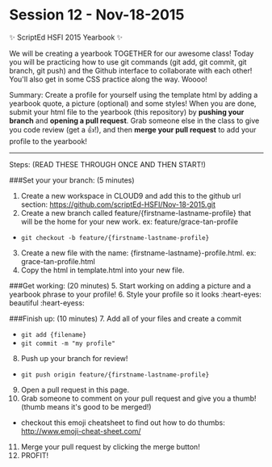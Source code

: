 # Session 12 - Nov-18-2015

:sparkles: ScriptEd HSFI 2015 Yearbook :sparkles:

We will be creating a yearbook TOGETHER for our awesome class! Today you will be practicing how to use git commands (git add, git commit, git branch, git push) and the Github interface to collaborate with each other! You'll also get in some CSS practice along the way. Woooo!

Summary: 
Create a profile for yourself using the template html by adding a yearbook quote, a picture (optional) and some styles! When you are done, submit your html file to the yearbook (this repository) by **pushing your branch** and **opening a pull request**. Grab someone else in the class to give you code review (get a :thumbsup:!), and then **merge your pull request** to add your profile to the yearbook!


---



Steps: (READ THESE THROUGH ONCE AND THEN START!)

###Set your your branch: (5 minutes)
1. Create a new workspace in CLOUD9 and add this to the github url section: https://github.com/scriptEd-HSFI/Nov-18-2015.git
2. Create a new branch called feature/{firstname-lastname-profile} that will be the home for your new work. ex: feature/grace-tan-profile
  - ```git checkout -b feature/{firstname-lastname-profile}``` 
3. Create a new file with the name: {firstname-lastname}-profile.html. ex: grace-tan-profile.html
4. Copy the html in template.html into your new file.

###Get working: (20 minutes)
5. Start working on adding a picture and a yearbook phrase to your profile!
6. Style your profile so it looks :heart-eyes: beautiful :heart-eyess:

###Finish up: (10 minutes) 
7. Add all of your files and create a commit
  - ```git add {filename}```
  - ```git commit -m "my profile"```
8. Push up your branch for review!
  - ```git push origin feature/{firstname-lastname-profile} ```
9. Open a pull request in this page.
10. Grab someone to comment on your pull request and give you a thumb! (thumb means it's good to be merged!)
  - checkout this emoji cheatsheet to find out how to do thumbs: http://www.emoji-cheat-sheet.com/ 
11. Merge your pull request by clicking the merge button! 
12. PROFIT! 
